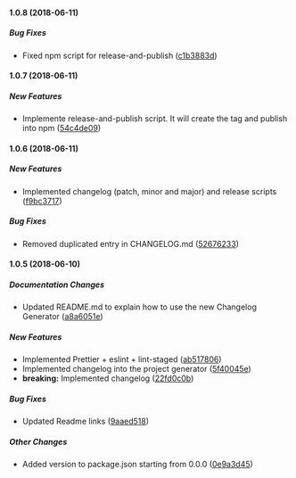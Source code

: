 #### 1.0.8 (2018-06-11)

##### Bug Fixes

*  Fixed npm script for release-and-publish ([c1b3883d](https://github.com/AnalyticsFire/generator-create-next-app-reloaded/commit/c1b3883d8c7180da9317d08d47f62a200eced3d4))

#### 1.0.7 (2018-06-11)

##### New Features

*  Implemente release-and-publish script. It will create the tag and publish into npm ([54c4de09](https://github.com/AnalyticsFire/generator-create-next-app-reloaded/commit/54c4de09f4be87136213d5a08268e2ec94700074))

#### 1.0.6 (2018-06-11)

##### New Features

*  Implemented changelog (patch, minor and major) and release scripts ([f9bc3717](https://github.com/AnalyticsFire/generator-create-next-app-reloaded/commit/f9bc371706f82362136463867d805b7ed57f8772))

##### Bug Fixes

*  Removed duplicated entry in CHANGELOG.md ([52676233](https://github.com/AnalyticsFire/generator-create-next-app-reloaded/commit/526762337459730997572082c28c56905d789cdd))

#### 1.0.5 (2018-06-10)

##### Documentation Changes

*  Updated README.md to explain how to use the new Changelog Generator ([a8a6051e](https://github.com/AnalyticsFire/generator-create-next-app-reloaded/commit/a8a6051e729ba737a85a821eb745df13772fe487))

##### New Features

*  Implemented Prettier + eslint + lint-staged ([ab517806](https://github.com/AnalyticsFire/generator-create-next-app-reloaded/commit/ab51780623b1a3a7c57d83c69e2a95ffcc7a4fc6))
*  Implemented changelog into the project generator ([5f40045e](https://github.com/AnalyticsFire/generator-create-next-app-reloaded/commit/5f40045e478611dc654c98d3cac4ce945f33cb34))
* **breaking:**  Implemented changelog ([22fd0c0b](https://github.com/AnalyticsFire/generator-create-next-app-reloaded/commit/22fd0c0b37d1a82e72b371200e0bdaf412308f5f))

##### Bug Fixes

*  Updated Readme links ([9aaed518](https://github.com/AnalyticsFire/generator-create-next-app-reloaded/commit/9aaed5182fe845a1bd1df1759eee0d36b673f276))

##### Other Changes

*  Added version to package.json starting from 0.0.0 ([0e9a3d45](https://github.com/AnalyticsFire/generator-create-next-app-reloaded/commit/0e9a3d456a70a9fa98684013ea06951c9669c11e))

